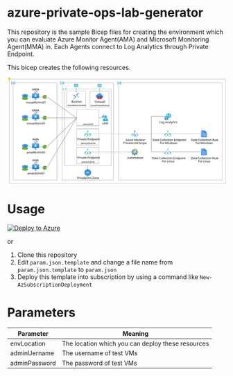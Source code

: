 # azure-private-ops-lab-generator

This repository is the sample Bicep files for creating the environment which you can evaluate Azure Monitor Agent(AMA) and Microsoft Monitoring Agent(MMA) in. Each Agents connect to Log Analytics through Private Endpoint.

This bicep creates the following resources.

![](./docs/diag.svg)

# Usage

[![Deploy to Azure](https://aka.ms/deploytoazurebutton)](https://portal.azure.com/#create/Microsoft.Template/uri/https%3A%2F%2Fraw.githubusercontent.com%2Fkongou-ae%2Fazure-private-ops-lab-generator%2Fmain%2Fdocs%2Fmain.json)

or

1. Clone this repository
1. Edit `param.json.template` and change a file name from `param.json.template` to `param.json`
1. Deploy this template into subscription by using a command like `New-AzSubscriptionDeployment`

# Parameters

|Parameter|Meaning|
|---|---|
|envLocation| The location which you can deploy these resources|
|adminUername| The username of test VMs|
|adminPassword| The password of test VMs|
